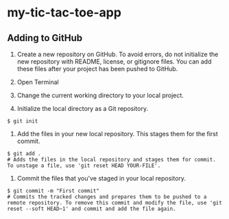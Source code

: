 # my-tic-tac-toe-app

## Adding to GitHub

1. Create a new repository on GitHub. 
To avoid errors, do not initialize the new repository with README, license, or gitignore files. You can add these files after your project has been pushed to GitHub.

1. Open Terminal
1. Change the current working directory to your local project.

1. Initialize the local directory as a Git repository.

```
$ git init

```
1. Add the files in your new local repository. This stages them for the first commit.

```
$ git add .
# Adds the files in the local repository and stages them for commit. To unstage a file, use 'git reset HEAD YOUR-FILE'.
```
1. Commit the files that you've staged in your local repository.

```
$ git commit -m "First commit"
# Commits the tracked changes and prepares them to be pushed to a remote repository. To remove this commit and modify the file, use 'git reset --soft HEAD~1' and commit and add the file again.
```
